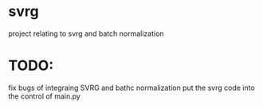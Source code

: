 # svrg
project relating to svrg and batch normalization

# TODO: 
fix bugs of integraing SVRG and bathc normalization
put the svrg code into the control of main.py
